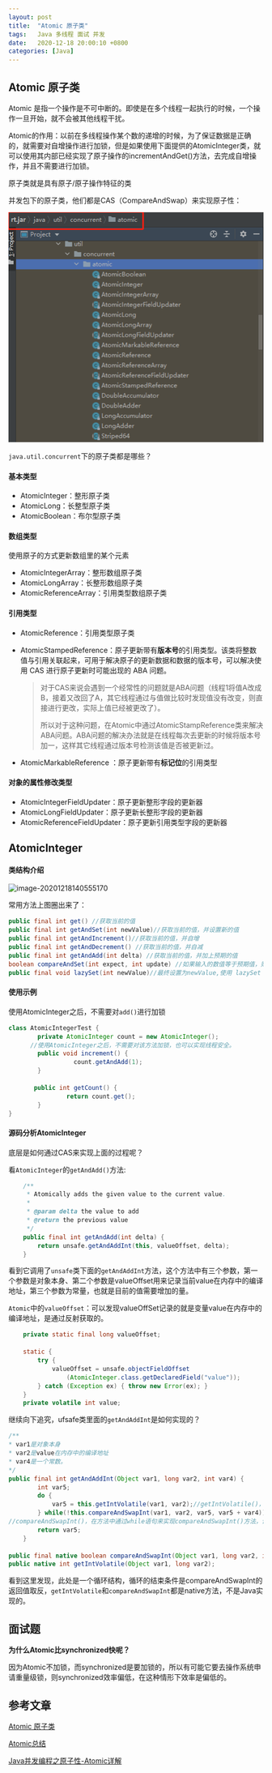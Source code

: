 ```yaml
---
layout: post
title:  "Atomic 原子类"
tags:   Java 多线程 面试 并发
date:   2020-12-18 20:00:10 +0800
categories: [Java]
---
```


## Atomic 原子类

 Atomic 是指一个操作是不可中断的。即使是在多个线程一起执行的时候，一个操作一旦开始，就不会被其他线程干扰。

Atomic的作用：以前在多线程操作某个数的递增的时候，为了保证数据是正确的，就需要对自增操作进行加锁，但是如果使用下面提供的AtomicInteger类，就可以使用其内部已经实现了原子操作的incrementAndGet()方法，去完成自增操作，并且不需要进行加锁。

原子类就是具有原子/原子操作特征的类

并发包下的原子类，他们都是CAS（CompareAndSwap）来实现原子性：

![image-20201218134954621](https://raw.githubusercontent.com/ARP2019/ImageUpload/master/img/2020-12-12/image-20201218134954621.png)

```java.util.concurrent```下的原子类都是哪些？

#### 基本类型

- AtomicInteger：整形原子类
- AtomicLong：长整型原子类
- AtomicBoolean：布尔型原子类

#### 数组类型

使用原子的方式更新数组里的某个元素

- AtomicIntegerArray：整形数组原子类
- AtomicLongArray：长整形数组原子类
- AtomicReferenceArray：引用类型数组原子类

#### 引用类型

- AtomicReference：引用类型原子类

- AtomicStampedReference：原子更新带有**版本号**的引用类型。该类将整数值与引用关联起来，可用于解决原子的更新数据和数据的版本号，可以解决使用 CAS 进行原子更新时可能出现的 ABA 问题。

  >对于CAS来说会遇到一个经常性的问题就是ABA问题（线程1将值A改成B，接着又改回了A，其它线程通过与值做比较时发现值没有改变，则直接进行更改，实际上值已经被更改了）。
  >
  >所以对于这种问题，在Atomic中通过AtomicStampReference类来解决ABA问题。ABA问题的解决办法就是在线程每次去更新的时候将版本号加一，这样其它线程通过版本号检测该值是否被更新过。

- AtomicMarkableReference ：原子更新带有**标记位**的引用类型

#### 对象的属性修改类型

- AtomicIntegerFieldUpdater：原子更新整形字段的更新器
- AtomicLongFieldUpdater：原子更新长整形字段的更新器
- AtomicReferenceFieldUpdater：原子更新引用类型字段的更新器

## AtomicInteger

#### 类结构介绍

![image-20201218140555170](https://raw.githubusercontent.com/ARP2019/ImageUpload/master/img/2020-12-12/image-20201218140555170.png)

常用方法上图圈出来了：

```java
public final int get() //获取当前的值
public final int getAndSet(int newValue)//获取当前的值，并设置新的值
public final int getAndIncrement()//获取当前的值，并自增
public final int getAndDecrement() //获取当前的值，并自减
public final int getAndAdd(int delta) //获取当前的值，并加上预期的值
boolean compareAndSet(int expect, int update) //如果输入的数值等于预期值，则以原子方式将该值设置为输入值（update）
public final void lazySet(int newValue)//最终设置为newValue,使用 lazySet 设置之后可能导致其他线程在之后的一小段时间内还是可以读到旧的值。
```

#### 使用示例

使用AtomicInteger之后，不需要对```add()```进行加锁

```java
class AtomicIntegerTest {
        private AtomicInteger count = new AtomicInteger();
      //使用AtomicInteger之后，不需要对该方法加锁，也可以实现线程安全。
        public void increment() {
                  count.getAndAdd(1);
        }

       public int getCount() {
                return count.get();
        }
}
```

#### 源码分析AtomicInteger

底层是如何通过CAS来实现上面的过程呢？

看```AtomicInteger```的```getAndAdd()```方法:

```java
    /**
     * Atomically adds the given value to the current value.
     *
     * @param delta the value to add
     * @return the previous value
     */
    public final int getAndAdd(int delta) {
        return unsafe.getAndAddInt(this, valueOffset, delta);
    }
```

看到它调用了```unsafe```类下面的```getAndAddInt```方法，这个方法中有三个参数，第一个参数是对象本身、第二个参数是valueOffset用来记录当前value在内存中的编译地址，第三个参数为常量，也就是目前的值需要增加的量。

```Atomic```中的```valueOffset```：可以发现valueOffSet记录的就是变量value在内存中的编译地址，是通过反射获取的。

```java
    private static final long valueOffset;

    static {
        try {
            valueOffset = unsafe.objectFieldOffset
                (AtomicInteger.class.getDeclaredField("value"));
        } catch (Exception ex) { throw new Error(ex); }
    }
	private volatile int value;
```

继续向下追究，ufsafe类里面的```getAndAddInt```是如何实现的？

```java
/**
* var1是对象本身
* var2是value在内存中的编译地址
* var4是一个常数。
*/
public final int getAndAddInt(Object var1, long var2, int var4) {
        int var5;
        do {
            var5 = this.getIntVolatile(var1, var2);//getIntVolatile()，该方法通过var1以及var2来找到内存中的值，该方法是一个native方法，并不是Java实现的。
        } while(!this.compareAndSwapInt(var1, var2, var5, var5 + var4));
//compareAndSwapInt()，在方法中通过while语句来实现compareAndSwapInt()方法，该方法是用来比较var1与getIntVolatile()底层返回的value，如果相同则把var5更新为var5+var4，如果不相同，则循环通过getIntVolatile()获取底层的value值，直到当前的var1与底层的返回的value相同才做更新。
        return var5;
    }

public final native boolean compareAndSwapInt(Object var1, long var2, int var4, int var5);
public native int getIntVolatile(Object var1, long var2);
```

看到这里发现，此处是一个循环结构，循环的结束条件是compareAndSwapInt的返回值取反，```getIntVolatile```和```compareAndSwapInt```都是native方法，不是Java实现的。



## 面试题

**为什么Atomic比synchronized快呢？**

因为Atomic不加锁，而synchronized是要加锁的，所以有可能它要去操作系统申请重量级锁，则synchronized效率偏低，在这种情形下效率是偏低的。

## 参考文章

[Atomic 原子类](https://snailclimb.gitee.io/javaguide/#/docs/java/multi-thread/2020最新Java并发进阶常见面试题总结?id=_5-atomic-原子类)

[Atomic总结](https://snailclimb.gitee.io/javaguide/#/docs/java/multi-thread/Atomic%E5%8E%9F%E5%AD%90%E7%B1%BB%E6%80%BB%E7%BB%93)

[Java并发编程之原子性-Atomic详解](https://blog.csdn.net/qq_34871626/article/details/81411815)